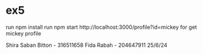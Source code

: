 # ex5
run npm install
run npm start
http://localhost:3000/profile?id=mickey for get mickey profile

Shira Saban Bitton - 316511658
Fida Rabah - 204647911
25/6/24
